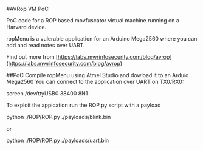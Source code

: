 #AVRop VM PoC

PoC code for a ROP based movfuscator virtual machine running on a Harvard device.

ropMenu is a vulerable application for an Arduino Mega2560 where you can add and read notes over UART.

Find out more from [https://labs.mwrinfosecurity.com/blog/avrop](https://labs.mwrinfosecurity.com/blog/avrop)

##PoC
Compile ropMenu using Atmel Studio and dowload it to an Arduio Mega2560
You can connect to the application over UART on TX0/RX0:

screen /dev/ttyUSB0 38400 8N1

To exploit the appication run the ROP.py script with a payload

python ./ROP/ROP.py ./payloads/blink.bin

or

python ./ROP/ROP.py ./payloads/uart.bin
